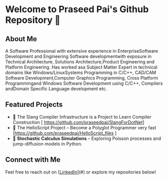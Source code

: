 # Welcome to Praseed Pai's Github Repository 🚀
## About Me
A Software Professional with extensive experience in EnterpriseSoftware Development and Engineering Software developmentwith exposure in Technical Architecture, Solutions Architecture,Product Engineering and Platform Engineering. Has worked asa Subject Matter Expert in technical domains like Windows/LinuxSystems Programming in C/C++, CAD/CAM Software Development,Computer Graphics Programming, Cross Platform Programmingand Windows Software Development using C/C++, Compilers andDomain Specific Language development etc.
## Featured Projects
- 🔹 The Slang Compiler Infrastructure is a Project to Learn Compiler Construction [ https://github.com/praseedpai/SlangForDotNet]
- 🔹 The HelloScript Project – Become a Polyglot Programmer very fast [https://github.com/praseedpai/HelloScript_files ]
- 🔹 **Stochastic Calculus Simulations** – Exploring Poisson processes and jump-diffusion models in Python.

## Connect with Me
Feel free to reach out on [[LinkedIn](https://www.linkedin.com/in/praseed-pai-k-t-369ba225/)](#) or explore my repositories below!


<!--
**praseedpai/praseedpai** is a ✨ _special_ ✨ repository because its `README.md` (this file) appears on your GitHub profile.

Here are some ideas to get you started:

- 🔭 I’m currently working on ...
- 🌱 I’m currently learning ...
- 👯 I’m looking to collaborate on ...
- 🤔 I’m looking for help with ...
- 💬 Ask me about ...
- 📫 How to reach me: ...
- 😄 Pronouns: ...
- ⚡ Fun fact: ...
-->
